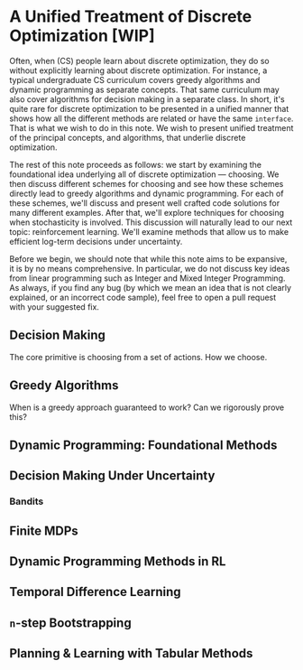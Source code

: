 # A Unified Treatment of Discrete Optimization [WIP]

Often, when (CS) people learn about discrete optimization, they do so without explicitly learning about discrete optimization. For instance, a typical undergraduate CS curriculum covers greedy algorithms and dynamic programming as separate concepts. That same curriculum may also cover algorithms for decision making in a separate class. In short, it's quite rare for discrete optimization to be presented in a unified manner that shows how all the different methods are related or have the same `interface`. That is what we wish to do in this note. We wish to present unified treatment of the principal concepts, and algorithms, that underlie discrete optimization.

The rest of this note proceeds as follows: we start by examining the foundational idea underlying all of discrete optimization — choosing. We then discuss different schemes for choosing and see how these schemes directly lead to greedy algorithms and dynamic programming. For each of these schemes, we'll discuss and present well crafted code solutions for many different examples. After that, we'll explore techniques for choosing when stochasticity is involved. This discussion will naturally lead to our next topic: reinforcement learning. We'll examine methods that allow us to make efficient log-term decisions under uncertainty.

Before we begin, we should note that while this note aims to be expansive, it is by no means comprehensive. In particular, we do not discuss key ideas from linear programming such as Integer and Mixed Integer Programming. As always, if you find any bug (by which we mean an idea that is not clearly explained, or an incorrect code sample), feel free to open a pull request with your suggested fix.  

## Decision Making

The core primitive is choosing from a set of actions. How we choose.

## Greedy Algorithms

When is a greedy approach guaranteed to work? Can we rigorously prove this?

## Dynamic Programming: Foundational Methods

## Decision Making Under Uncertainty

### Bandits

## Finite MDPs

## Dynamic Programming Methods in RL

## Temporal Difference Learning

## `n`-step Bootstrapping

## Planning & Learning with Tabular Methods
